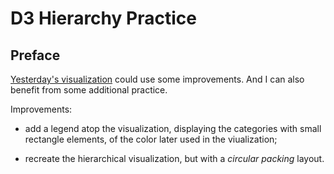 # D3 Hierarchy Practice

<!-- Link to the work-in-progress pen right [here](). -->

## Preface

[Yesterday's visualization](https://codepen.io/borntofrappe/full/RezNOz) could use some improvements. And I can also benefit from some additional practice.

Improvements:

- add a legend atop the visualization, displaying the categories with small rectangle elements, of the color later used in the viualization;

- recreate the hierarchical visualization, but with a _circular packing_ layout.
